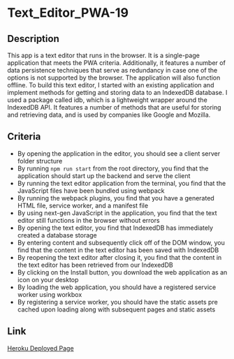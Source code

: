 # Text_Editor_PWA-19

## Description
This app is a text editor that runs in the browser. It is a single-page application that meets the PWA criteria. Additionally, it features a number of data persistence techniques that serve as redundancy in case one of the options is not supported by the browser. The application will also function offline. To build this text editor, I started with an existing application and implement methods for getting and storing data to an IndexedDB database. I used a package called idb, which is a lightweight wrapper around the IndexedDB API. It features a number of methods that are useful for storing and retrieving data, and is used by companies like Google and Mozilla.

## Criteria
* By opening the application in the editor, you should see a client server folder structure
* By running `npm run start` from the root directory, you find that the application should start up the backend and serve the client
* By running the text editor application from the terminal, you find that the JavaScript files have been bundled using webpack
* By running the webpack plugins, you find that you have a generated HTML file, service worker, and a manifest file
* By using next-gen JavaScript in the application, you find that the text editor still functions in the browser without errors
* By opening the text editor, you find that IndexedDB has immediately created a database storage
* By entering content and subsequently click off of the DOM window, you find that the content in the text editor has been saved with IndexedDB
* By reopening the text editor after closing it, you find that the content in the text editor has been retrieved from our IndexedDB
* By clicking on the Install button, you download the web application as an icon on your desktop
* By loading the web application, you should have a registered service worker using workbox
* By registering a service worker, you should have the static assets pre cached upon loading along with subsequent pages and static assets

## Link
[Heroku Deployed Page](https://text-editor-hw.herokuapp.com/)
